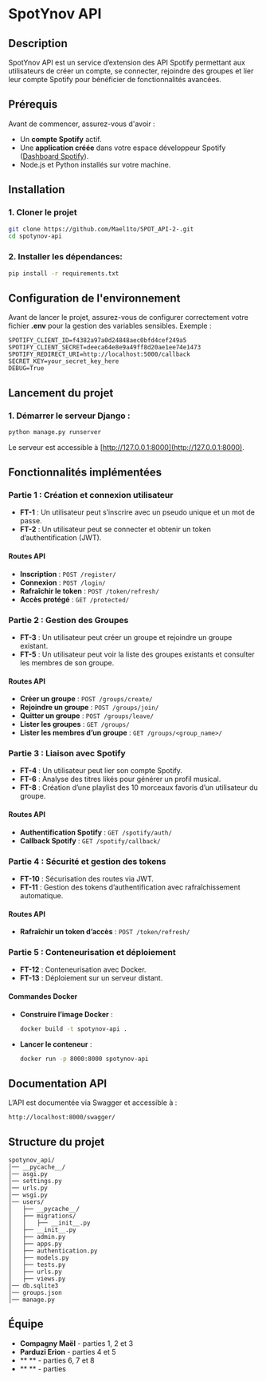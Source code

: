# SpotYnov API

## Description
SpotYnov API est un service d’extension des API Spotify permettant aux utilisateurs de créer un compte, se connecter, rejoindre des groupes et lier leur compte Spotify pour bénéficier de fonctionnalités avancées.

## Prérequis
Avant de commencer, assurez-vous d'avoir :
- Un **compte Spotify** actif.
- Une **application créée** dans votre espace développeur Spotify ([Dashboard Spotify](https://developer.spotify.com/dashboard/applications)).
- Node.js et Python installés sur votre machine.

## Installation

### 1. Cloner le projet
```bash
git clone https://github.com/Mael1to/SPOT_API-2-.git
cd spotynov-api
```

### 2. Installer les dépendances:
   ```bash
   pip install -r requirements.txt
   ```


## Configuration de l'environnement

Avant de lancer le projet, assurez-vous de configurer correctement votre fichier **.env** pour la gestion des variables sensibles. Exemple :
```env
SPOTIFY_CLIENT_ID=f4382a97a0d24848aec0bfd4cef249a5
SPOTIFY_CLIENT_SECRET=deeca64e8e9a49ff8d20ae1ee74e1473
SPOTIFY_REDIRECT_URI=http://localhost:5000/callback
SECRET_KEY=your_secret_key_here
DEBUG=True
```

## Lancement du projet

### 1. Démarrer le serveur Django :

   ```bash
   python manage.py runserver
   ```
Le serveur est accessible à [http://127.0.0.1:8000](http://127.0.0.1:8000).


## Fonctionnalités implémentées

### Partie 1 : Création et connexion utilisateur
- **FT-1** : Un utilisateur peut s’inscrire avec un pseudo unique et un mot de passe.
- **FT-2** : Un utilisateur peut se connecter et obtenir un token d’authentification (JWT).

#### Routes API
- **Inscription** : `POST /register/`
- **Connexion** : `POST /login/`
- **Rafraîchir le token** : `POST /token/refresh/`
- **Accès protégé** : `GET /protected/`

### Partie 2 : Gestion des Groupes
- **FT-3** : Un utilisateur peut créer un groupe et rejoindre un groupe existant.
- **FT-5** : Un utilisateur peut voir la liste des groupes existants et consulter les membres de son groupe.

#### Routes API
- **Créer un groupe** : `POST /groups/create/`
- **Rejoindre un groupe** : `POST /groups/join/`
- **Quitter un groupe** : `POST /groups/leave/`
- **Lister les groupes** : `GET /groups/`
- **Lister les membres d’un groupe** : `GET /groups/<group_name>/`

### Partie 3 : Liaison avec Spotify
- **FT-4** : Un utilisateur peut lier son compte Spotify.
- **FT-6** : Analyse des titres likés pour générer un profil musical.
- **FT-8** : Création d’une playlist des 10 morceaux favoris d’un utilisateur du groupe.

#### Routes API
- **Authentification Spotify** : `GET /spotify/auth/`
- **Callback Spotify** : `GET /spotify/callback/`

### Partie 4 : Sécurité et gestion des tokens
- **FT-10** : Sécurisation des routes via JWT.
- **FT-11** : Gestion des tokens d’authentification avec rafraîchissement automatique.

#### Routes API
- **Rafraîchir un token d’accès** : `POST /token/refresh/`

### Partie 5 : Conteneurisation et déploiement
- **FT-12** : Conteneurisation avec Docker.
- **FT-13** : Déploiement sur un serveur distant.

#### Commandes Docker
- **Construire l’image Docker** :
  ```bash
  docker build -t spotynov-api .
  ```
- **Lancer le conteneur** :
  ```bash
  docker run -p 8000:8000 spotynov-api
  ```

## Documentation API
L’API est documentée via Swagger et accessible à :
```
http://localhost:8000/swagger/
```

## Structure du projet
```
spotynov_api/
│── __pycache__/
│── asgi.py
│── settings.py
│── urls.py
│── wsgi.py
│── users/
│   ├── __pycache__/
│   ├── migrations/
│   │   ├── __init__.py
│   ├── __init__.py
│   ├── admin.py
│   ├── apps.py
│   ├── authentication.py
│   ├── models.py
│   ├── tests.py
│   ├── urls.py
│   ├── views.py
│── db.sqlite3
│── groups.json
│── manage.py

```

## Équipe
- **Compagny Maël** - parties 1, 2 et 3
- **Parduzi Erion** - parties 4 et 5
- ** ** - parties 6, 7 et 8
- ** ** - parties 

